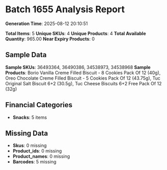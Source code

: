 # Batch 1655 Analysis Report

**Generation Time**: 2025-08-12 20:10:51

**Total Items**: 5
**Unique SKUs**: 4
**Unique Products**: 4
**Total Available Quantity**: 965.00
**Near Expiry Products**: 0

## Sample Data
**Sample SKUs**: 36493364, 36490386, 34538973, 34538968
**Sample Products**: Borio Vanilla Creme Filled Biscuit - 8 Cookies Pack Of 12 (40g), Oreo Chocolate Creme Filled Biscuit - 5 Cookies Pack Of 12 (43.75g), Tuc Original Salt Biscuit 6+2 (30.5g), Tuc Cheese Biscuits 6+2 Free Pack Of 12 (32g)

## Financial Categories
- **Snacks**: 5 items

## Missing Data
- **Skus**: 0 missing
- **Product_ids**: 0 missing
- **Product_names**: 0 missing
- **Barcodes**: 5 missing
